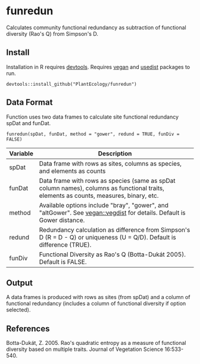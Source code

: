 # funredun
Calculates community functional redundancy as subtraction of functional diversity (Rao's Q) from Simpson's D.

## Install
Installation in R requires <a href="https://cran.r-project.org/package=devtools">devtools</a>. Requires <a href="https://cran.r-project.org/package=vegan">vegan</a> and <a href="https://cran.r-project.org/package=usedist">usedist</a> packages to run.
```
devtools::install_github("PlantEcology/funredun")
```

## Data Format
Function uses two data frames to calculate site functional redundancy spDat and funDat.

```
funredun(spDat, funDat, method = "gower", redund = TRUE, funDiv = FALSE)
```
Variable | Description 
------|-----
spDat | Data frame with rows as sites, columns as species, and elements as counts
funDat | Data frame with rows as species (same as spDat column names), columns as functional traits, elements as counts, measures, binary, etc.
method | Available options include "bray", "gower", and "altGower". See <a href="https://cran.r-project.org/web/packages/vegan/index.html">vegan::vegdist</a> for details. Default is Gower distance.
redund | Redundancy calculation as difference from Simpson's D (R = D - Q) or uniqueness (U = Q/D). Default is difference (TRUE).
funDiv | Functional Diversity as Rao's Q (Botta-Dukát 2005). Default is FALSE.

## Output
A data frames is produced with rows as sites (from spDat) and a column of functional redundancy (includes a column of functional diversity if option selected).

## References
Botta-Dukát, Z. 2005. Rao's quadratic entropy as a measure of functional diversity based on multiple traits. Journal of Vegetation Science 16:533-540.
